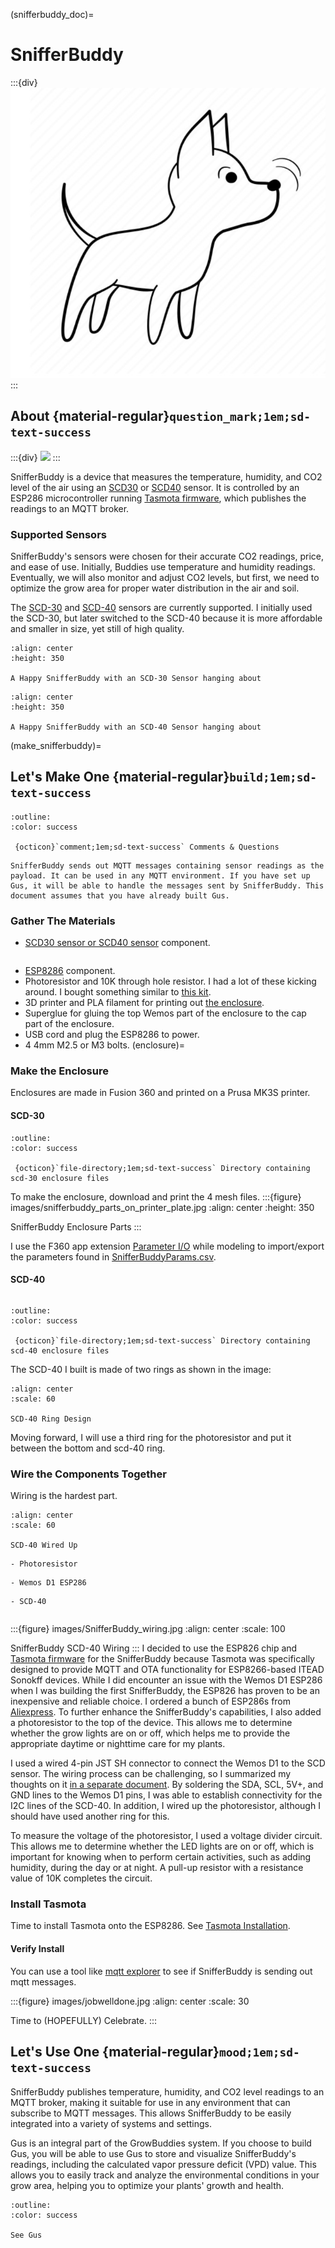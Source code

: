 
(snifferbuddy_doc)=
# SnifferBuddy
:::{div}
<img src="images/dog.jpg" class="sd-avatar-md sd-border-3">
:::


## About {material-regular}`question_mark;1em;sd-text-success`
:::{div}
<img src="https://docs.google.com/drawings/d/e/2PACX-1vRrE_3IbPv7-cLCCn8CVXGG6jkQmeFNBvoSk6niyWYkE4fkSfZJRDWDI0uPFfgMnYsDITjzoF773lOR/pub?w=728&h=465">
:::

SnifferBuddy is a device that measures the temperature, humidity, and CO2 level of the air using an [SCD30](https://www.adafruit.com/product/4867) or [SCD40](https://www.adafruit.com/product/5187) sensor. It is controlled by an ESP286 microcontroller running [Tasmota firmware](https://tasmota.github.io/docs/About/), which publishes the readings to an MQTT broker.



### Supported Sensors
SnifferBuddy's sensors were chosen for their accurate CO2 readings, price, and ease of use. Initially, Buddies use temperature and humidity readings. Eventually, we will also monitor and adjust CO2 levels, but first, we need to optimize the grow area for proper water distribution in the air and soil.

The [SCD-30](https://www.adafruit.com/product/4867) and [SCD-40](https://www.adafruit.com/product/5187) sensors are currently supported. I initially used the SCD-30, but later switched to the SCD-40 because it is more affordable and smaller in size, yet still of high quality.


```{figure} images/snifferbuddy_in_growtent.jpg
:align: center
:height: 350

A Happy SnifferBuddy with an SCD-30 Sensor hanging about
```

```{figure} images/snifferbuddy_scd40_inaction.jpg
:align: center
:height: 350

A Happy SnifferBuddy with an SCD-40 Sensor hanging about
```

(make_snifferbuddy)=
## Let's Make One {material-regular}`build;1em;sd-text-success`
```{button-link} https://github.com/solarslurpi/GrowBuddies/discussions
:outline:
:color: success

 {octicon}`comment;1em;sd-text-success` Comments & Questions
```

```{note}
SnifferBuddy sends out MQTT messages containing sensor readings as the payload. It can be used in any MQTT environment. If you have set up Gus, it will be able to handle the messages sent by SnifferBuddy. This document assumes that you have already built Gus.
```

### Gather The Materials

- [SCD30 sensor or SCD40 sensor](https://www.adafruit.com/product/4867) component.
```{warning} The SCD40 driver is not included by default in the Tasmota sensor build for the ESP286.  I compiled a Tasmota sensor build that includes the SCD40.  There will also be different Tasmota installation steps.
```
- [ESP8286](https://www.aliexpress.us/item/2251832645039000.html) component.
- Photoresistor and 10K through hole resistor.  I had a lot of these kicking around. I bought something similar to [this kit](https://amzn.to/3yNZtZd).
- 3D printer and PLA filament for printing out [the enclosure](enclosure).
- Superglue for gluing the top Wemos part of the enclosure to the cap part of the enclosure.
- USB cord and plug the ESP8286 to power.
- 4 4mm M2.5 or M3 bolts.
(enclosure)=
### Make the Enclosure
Enclosures are made in Fusion 360 and printed on a Prusa MK3S printer.

#### SCD-30
```{button-link} https://github.com/solarslurpi/GrowBuddies/tree/main/enclosures/SnifferBuddy
:outline:
:color: success

 {octicon}`file-directory;1em;sd-text-success` Directory containing scd-30 enclosure files
```
To make the enclosure, download and print the 4 mesh files.
:::{figure} images/snifferbuddy_parts_on_printer_plate.jpg
:align: center
:height: 350

SnifferBuddy Enclosure Parts
:::

I use the F360 app extension [Parameter I/O](https://apps.autodesk.com/FUSION/en/Detail/Index?id=1801418194626000805&appLang=en&os=Win64) while modeling to import/export the parameters found in [SnifferBuddyParams.csv](https://github.com/solarslurpi/GrowBuddies/blob/c100124acaab285eadb284a5e7015e569ed76d3c/enclosures/SnifferBuddy/SnifferBuddyParams.csv).
#### SCD-40
```{note} Thank you, [sumpfing](https://www.thingiverse.com/sumpfing/designs), for your [modular Wemos D1 design](https://www.thingiverse.com/thing:4084654).
```
```{button-link} https://github.com/solarslurpi/GrowBuddies/tree/main/enclosures/SnifferBuddy/scd-40
:outline:
:color: success

 {octicon}`file-directory;1em;sd-text-success` Directory containing scd-40 enclosure files
```
The SCD-40 I built is made of two rings as shown in the image:

```{figure} images/snifferbuddy_scd40_enclosure.jpg
:align: center
:scale: 60

SCD-40 Ring Design
```
Moving forward, I will use a third ring for the photoresistor and put it between the bottom and scd-40 ring.



### Wire the Components Together
Wiring is the hardest part.
```{figure} images/snifferbuddy_scd40_wiring.jpg
:align: center
:scale: 60

SCD-40 Wired Up
```
```{div} sd-text-info
- Photoresistor
```
```{div} sd-text-success
- Wemos D1 ESP286
```
```{div} sd-text-danger
- SCD-40
```
```{note} The images show that the photoresistor was placed in the bottom ring near the USB port opening. However, this causes interference between the wires and the placement of the ESP286 in the bottom ring. In future builds, I will use a ring similar to the one used for the SCD-40 to eliminate this interference.
```

:::{figure} images/SnifferBuddy_wiring.jpg
:align: center
:scale: 100

SnifferBuddy SCD-40 Wiring
:::
I decided to use the ESP826 chip and [Tasmota firmware](https://tasmota.github.io/docs/) for the SnifferBuddy because Tasmota was specifically designed to provide MQTT and OTA functionality for ESP8266-based ITEAD Sonokff devices. While I did encounter an issue with the Wemos D1 ESP286 when I was building the first SnifferBuddy, the ESP826 has proven to be an inexpensive and reliable choice. I ordered a bunch of ESP286s from [Aliexpress](https://www.aliexpress.us/item/2251832645039000.html). To further enhance the SnifferBuddy's capabilities, I also added a photoresistor to the top of the device. This allows me to determine whether the grow lights are on or off, which helps me to provide the appropriate daytime or nighttime care for my plants.

I used a wired 4-pin JST SH connector to connect the Wemos D1 to the SCD sensor. The wiring process can be challenging, so I summarized my thoughts on it [in a separate document](wiring_doc). By soldering the SDA, SCL, 5V+, and GND lines to the Wemos D1 pins, I was able to establish connectivity for the I2C lines of the SCD-40. In addition, I wired up the photoresistor, although I should have used another ring for this.

To measure the voltage of the photoresistor, I used a voltage divider circuit. This allows me to determine whether the LED lights are on or off, which is important for knowing when to perform certain activities, such as adding humidity, during the day or at night.  A pull-up resistor with a resistance value of 10K completes the circuit.


### Install Tasmota
Time to install Tasmota onto the ESP8286.  See [Tasmota Installation](tasmota_installation).

#### Verify Install
You can use a tool like [mqtt explorer](mqtt_explorer) to see if SnifferBuddy is sending out mqtt messages.

:::{figure} images/jobwelldone.jpg
:align: center
:scale: 30

Time to (HOPEFULLY) Celebrate.
:::
## Let's Use One {material-regular}`mood;1em;sd-text-success`
SnifferBuddy publishes temperature, humidity, and CO2 level readings to an MQTT broker, making it suitable for use in any environment that can subscribe to MQTT messages. This allows SnifferBuddy to be easily integrated into a variety of systems and settings.

Gus is an integral part of the GrowBuddies system. If you choose to build Gus, you will be able to use Gus to store and visualize SnifferBuddy's readings, including the calculated vapor pressure deficit (VPD) value. This allows you to easily track and analyze the environmental conditions in your grow area, helping you to optimize your plants' growth and health.
```{button-ref} gus
:outline:
:color: success

See Gus
```
